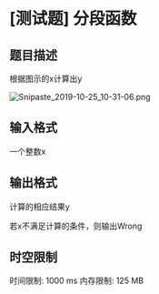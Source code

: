 # [测试题] 分段函数

## 题目描述

根据图示的x计算出y

![Snipaste_2019-10-25_10-31-06.png](https://i.loli.net/2019/10/25/qA6fGsRO3L5Q4nX.png)

## 输入格式

一个整数x

## 输出格式

计算的相应结果y

若x不满足计算的条件，则输出Wrong

## 时空限制

时间限制: 1000 ms
内存限制: 125 MB
